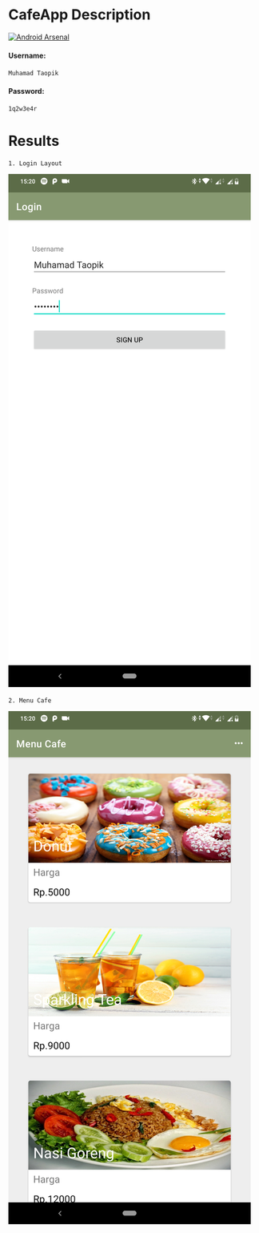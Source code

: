 # CafeApp Description
[![Android Arsenal](https://img.shields.io/badge/UTS%20PraktikumPengembanganAplikasiMobile-CafeApp-brightgreen.svg?style=flat)](https://android-arsenal.com/details/1/1234)

<h4>Username:</h4>

```
Muhamad Taopik
```

<h4>Password:</h4>

```
1q2w3e4r
```

# Results
`1. Login Layout`

![Login Layout](results/LoginLayout.png)

`2. Menu Cafe`

![Login Layout](results/HomeLayout.png)
